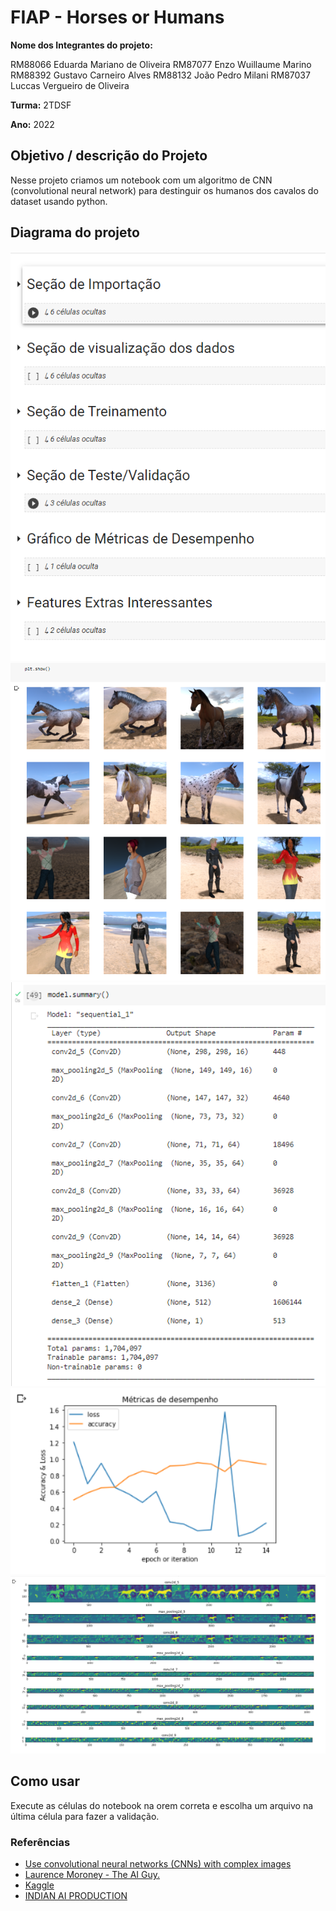 # FIAP - Horses or Humans

**Nome dos Integrantes do projeto:** 

RM88066	Eduarda Mariano de Oliveira 
RM87077	Enzo Wuillaume Marino 
RM88392 Gustavo Carneiro Alves 
RM88132	João Pedro Milani 
RM87037	Luccas Vergueiro de Oliveira 


**Turma:** 2TDSF

**Ano:** 2022

## Objetivo / descrição do Projeto

Nesse projeto criamos um notebook com um algoritmo de CNN (convolutional neural network) para destinguir os humanos dos cavalos do dataset usando python.

## Diagrama do projeto 

<img src="/IMG1.PNG" width="550">
<img src="/IMG2.PNG" width="550">
<img src="/IMG3.PNG" width="550">
<img src="/IMG4.PNG" width="550">
<img src="/IMG5.PNG" width="550">


## Como usar 

Execute as células do notebook na orem correta e escolha um arquivo na última célula para fazer a validação.


### Referências 

* [Use convolutional neural networks (CNNs) with complex images](https://developers.google.com/codelabs/tensorflow-5-compleximages#0)
* [Laurence Moroney - The AI Guy.](https://laurencemoroney.com/datasets.html)
* [Kaggle](https://www.kaggle.com/datasets/sanikamal/horses-or-humans-dataset)
* [INDIAN AI PRODUCTION](https://indianaiproduction.com/horse-or-human-prediction-using-cnn/)
